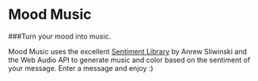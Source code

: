 # Mood Music
###Turn your mood into music.

Mood Music uses the excellent [Sentiment Library](https://github.com/thisandagain/sentiment) by Anrew Sliwinski and the Web Audio API to generate music and color based on the sentiment of your message. Enter a message and enjoy :)
